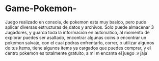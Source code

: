 # Game-Pokemon-
Juego realizado en consola, de pokemon esta muy basico, pero pude aplicar diversas estructuras de datos y archivos. Solo puede almacenar 3 Jugadores, y guarda toda la información en automatico, al momento de explorar puedes ser asaltado, encontrar algunas coins  o encontrar un pokemon salvaje, con el cual podras enfrentarlo,  correr, o utilizar algunos de tus Items, tiene algunos items ya cargados que puedes comprar, y el centro pokemon es totalmente gratuito, a mi m encanta el juego :v jaja  
